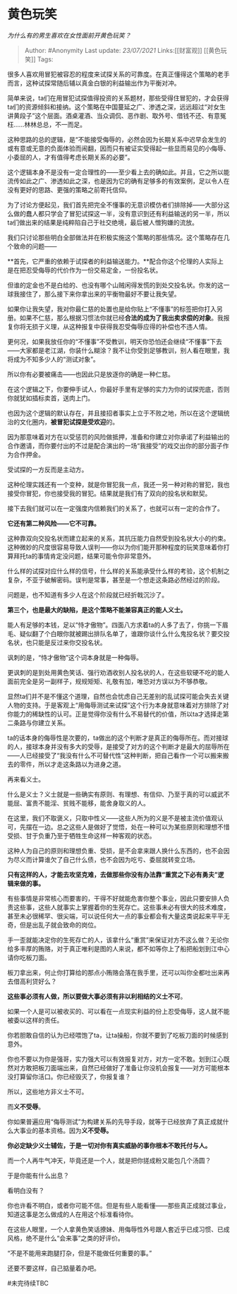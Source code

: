 # 黄色玩笑
*为什么有的男生喜欢在女性面前开黄色玩笑？*

> Author: #Anonymity
> Last update: *23/07/2021*
> Links:[[财富观]] [[黄色玩笑]]
> Tags:

很多人喜欢用冒犯被容忍的程度来试探关系的可靠度。在真正懂得这个策略的老手而言，这种试探常随后辅以真金白银的利益输出作为平衡对冲。

简单来说，ta们在用冒犯试探值得投资的关系题材，那些受得住冒犯的，才会获得ta们的资源倾斜和接纳。这个策略在中国蔓延之广、渗透之深，远远超过“对女生讲黄段子”这个层面。酒桌灌酒、当众调侃、恶作剧、取外号、借钱不还、有意冤枉……林林总总，不一而足。

这种思路的总的逻辑，是“不能接受侮辱的，必然会因为长期关系中迟早会发生的或有意或无意的负面体验而闹翻，因而只有被证实受得起一些显而易见的小侮辱、小委屈的人，才有值得考虑长期关系的必要”。

这个逻辑本身不是没有一定合理性的——至少看上去的确如此。并且，它之所以能流传如此之广、渗透如此之深，也是因为它的确有足够多的有效案例，足以令人在没有更好的思路、更强的策略之前寄托信仰。

为了讨论方便起见，我们首先把完全不懂事的无意识模仿者们排除掉——大部分这么做的蠢人都只学会了冒犯试探这一半，没有意识到还有利益输送的另一半，所以ta们做出来的结果是纯粹陷自己于社交绝境，最后被人憎狗嫌的流放。

我们只讨论那些明白全部做法并在积极实施这个策略的那些情况。这个策略存在几个致命的问题——

**首先，它严重的依赖于试探者的利益输送能力。**配合你这个伦理的人实际上是在把忍受侮辱的代价作为一份交易定金，一份投名状。

但谁的定金也不是白给的、也没有哪个山贼闲得发慌的到处交投名状。你发的这一球我接住了，那么接下来你拿出来的平衡物最好不要让我失望。

如果你让我失望，我对你最仁慈的处置也是给你贴上“不懂事”的标签把你打入另册。如果不仁慈，那么根据习惯法你就已经**合法的成为了我出卖求偿的对象**。我报复你将无损于义理，从这种报复中获得我忍受侮辱应得的补偿也不违人情。

更何况，如果我放任你的“不懂事”不受教训，明天你恐怕还会继续“不懂事”下去——大家都是老江湖，你装什么糊涂？我不让你受到足够教训，别人看在眼里，我将成为不知多少人的“测试对象”。

所以你有必要被痛击——也因此只是放逐你的确是一种仁慈。

在这个逻辑之下，你要伸手试人，你最好手里有足够的实力为你的试探兜底，否则你就犹如插标卖首，送肉上门。

也因为这个逻辑的默认存在，并且接招者事实上立于不败之地，所以在这个逻辑统治的文化圈内，**被冒犯试探是受欢迎**的。

因为那意味着对方在以受惩罚的风险做抵押，准备和你建立对你承诺了利益输出的合作邀请，而你要付出的不过是配合演出的一场“我接受”的戏交出你的部分面子作为合作押金。

受试探的一方反而是主动方。

这种伦理实践还有一个变种，就是你冒犯我一点，我还一另一种对称的冒犯，我也接受你冒犯，你也接受我的冒犯。结果就是我们有了双向的投名状和默契。

接下去我们就可以在一定强度内信赖我们的关系了，也就可以有一定的合作了。

**它还有第二种风险——它不可靠。**

这种靠双向交投名状而建立起来的关系，其抗压能力自然受到投名状大小的约束。这种微妙的尺度很容易导致人误判——你以为你们能开那种程度的玩笑意味着你打算拜托ta的事情肯定没问题，结果可能令你非常意外。

什么样的试探对应什么样的信号，什么样的关系能承受什么样的考验，这个机制之复杂，不亚于破解密码。误判是常事，甚至是一个想走这条路必然经过的阶段。

问题是，也不知道有多少人在这个阶段就已经折戟沉沙了。

**第三个，也是最大的缺陷，是这个策略不能兼容真正的能人义士。**

能人有足够的本钱，足以“恃才傲物”。四面八方求着ta的人多了去了，你挑一下眉毛、疑似翻了个白眼你就被踢出排队名单了，谁跟你谈什么什么鬼投名状？要交投名状，也只能是反过来你交投名状。

讽刺的是，“恃才傲物”这个词本身就是一种侮辱。

更讽刺的是到处用黄色笑话、强行劝酒收别人投名状的人，在这些软硬不吃的能人面前完全是另一副样子，规规矩矩、礼敬有加，唯恐对方误以为不够恭敬。

显然ta们并不是不懂这个道理，自然也会忧虑自己无差别的乱试探可能会失去关键人物的支持。于是客观上“用侮辱测试来试探”这个行为本身就意味着对方排除了对你能力的稀缺性的认可。正是觉得你没有什么不易替代的价值，所以ta才选择走第二条路与你建立关系。

ta的话本身的侮辱性是次要的，ta做出的这个判断才是真正的侮辱所在。而对接球的人，接球本身并没有多大的受辱，是接受了对方的这个判断才是最大的屈辱所在——人已经接受了“我没有什么不可替代性”这种判断，把自己看作一个可以搬来搬去的零件，所以才走这条路以为进身之道。

再来看义士。

什么是义士？义士就是一些确实有原则、有理想、有信仰、乃至于真的可以威武不能屈、富贵不能淫、贫贱不能移，能舍身取义的人。

在这里，我们不取褒义，只取中性义——这些人所为的义是不是被主流价值观认可，先摆在一边。总之这些人是做好了觉悟，处在一种可以为某些原则和理想不惜受损、甘于负重乃至于牺牲生命这样一种客观的状态。

这种人为自己的原则和理想负重、受损，是不会拿来跟人换什么东西的，也不会因为尽义而计算谁欠了自己什么债，也不会因为吃亏、委屈就转变立场。

**只有这样的人，才能去攻坚克难，去做那些你没有办法靠“重赏之下必有勇夫”逻辑来做的事。**

有些事情是非常核心而要害的，干得不好就能危害你整个事业，因此只要安排人负责这些事，这些人就事实上掌握着你的生死存亡。这些事未必有很大的技术难度，甚至未必很稀罕、很尖端，可以说任何大一点的事业都会有大量这类说起来平平无奇，但是出乱子就会致命的岗位。

手一歪就能决定你的生死存亡的人，该拿什么“重赏”来保证对方不这么做？无论你给多丰厚的贿赂，对于真正唯利是图的人来说，都不如等你上了船把船划到江中心请你吃板刀面。

板刀拿出来，何止你打算给的那点小贿赂会落在我手里，还可以叫你全都吐出来再去借高利贷好么？

**这些事必须有人做，所以要做大事必须有非以利相结的义士不可**。

如果一个人是可以被收买的、可以看在一点现实利益的份上忍受侮辱，这人就不能被委以这样的责任。

你若胆敢自信的认为已经喂饱了ta，让ta操船，你就不要到了吃板刀面的时候感到意外。

你也不要以为你是强哥，实力强大可以有效报复对方，对方一定不敢。划到江心既然对方敢把板刀面端出来，自然已经做好了准备让你没机会报复——对方可能根本没打算留你活口。你已经毁灭了，你报复谁？

所以，这些地方非义士不可。

而**义不受辱**。

你如果普遍应用“侮辱测试”为构建关系的先导手段，就等于已经放弃了真正成就什么大事业的基本资格。因为**义不受辱。**

**你必定缺少义士辅佐，于是一切对你有真实威胁的事你根本不敢托付与人。**

而一个人再牛气冲天，毕竟还是一个人，就是把你搓成粉又能包几个汤圆？

于是你能有什么出息？

看明白没有？

你也许看不明白，或者你可能不信。但是有些人能看懂——那些真正成就过事业，知道这事是怎么做成的人在用这个标准看待你。

在这些人眼里，一个人拿黄色笑话撩妹、用侮辱性外号跟人套近乎已成习惯、已成风格，绝不是什么“会来事”之类的好评价。

“不是不能用来跑腿打杂，但是不能做任何重要的事。”

还要不要这样，自己掂量着办吧。

#未完待续TBC


